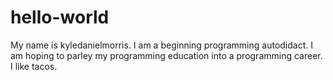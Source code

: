# hello-world

My name is kyledanielmorris. I am a beginning programming autodidact. I am hoping to parley my programming education into a programming career.
I like tacos.
